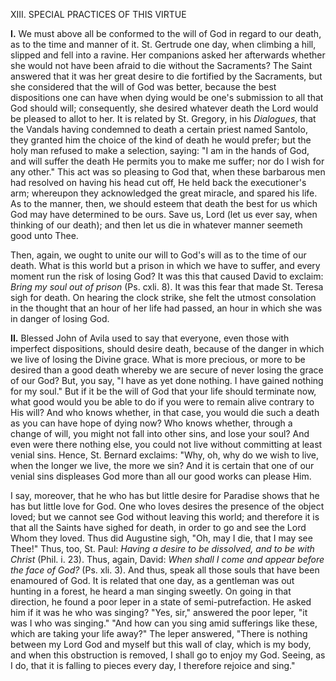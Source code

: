 
XIII\. SPECIAL PRACTICES OF THIS VIRTUE

**I\.** We must above all be conformed to the will of God in regard to our death, as to the time and manner of it. St. Gertrude one day, when climbing a hill, slipped and fell into a ravine. Her companions asked her afterwards whether she would not have been afraid to die without the Sacraments? The Saint answered that it was her great desire to die fortified by the Sacraments, but she considered that the will of God was better, because the best dispositions one can have when dying would be one\'s submission to all that God should will; consequently, she desired whatever death the Lord would be pleased to allot to her. It is related by St. Gregory, in his *Dialogues*, that the Vandals having condemned to death a certain priest named Santolo, they granted him the choice of the kind of death he would prefer; but the holy man refused to make a selection, saying: \"I am in the hands of God, and will suffer the death He permits you to make me suffer; nor do I wish for any other.\" This act was so pleasing to God that, when these barbarous men had resolved on having his head cut off, He held back the executioner\'s arm; whereupon they acknowledged the great miracle, and spared his life. As to the manner, then, we should esteem that death the best for us which God may have determined to be ours. Save us, Lord (let us ever say, when thinking of our death); and then let us die in whatever manner seemeth good unto Thee.

Then, again, we ought to unite our will to God\'s will as to the time of our death. What is this world but a prison in which we have to suffer, and every moment run the risk of losing God? It was this that caused David to exclaim: *Bring my soul out of prison* (Ps. cxli. 8). It was this fear that made St. Teresa sigh for death. On hearing the clock strike, she felt the utmost consolation in the thought that an hour of her life had passed, an hour in which she was in danger of losing God.

**II\.** Blessed John of Avila used to say that everyone, even those with imperfect dispositions, should desire death, because of the danger in which we live of losing the Divine grace. What is more precious, or more to be desired than a good death whereby we are secure of never losing the grace of our God? But, you say, \"I have as yet done nothing. I have gained nothing for my soul.\" But if it be the will of God that your life should terminate now, what good would you be able to do if you were to remain alive contrary to His will? And who knows whether, in that case, you would die such a death as you can have hope of dying now? Who knows whether, through a change of will, you might not fall into other sins, and lose your soul? And even were there nothing else, you could not live without committing at least venial sins. Hence, St. Bernard exclaims: \"Why, oh, why do we wish to live, when the longer we live, the more we sin? And it is certain that one of our venial sins displeases God more than all our good works can please Him.

I say, moreover, that he who has but little desire for Paradise shows that he has but little love for God. One who loves desires the presence of the object loved; but we cannot see God without leaving this world; and therefore it is that all the Saints have sighed for death, in order to go and see the Lord Whom they loved. Thus did Augustine sigh, \"Oh, may I die, that I may see Thee!\" Thus, too, St. Paul: *Having a desire to be dissolved, and to be with Christ* (Phil. i. 23). Thus, again, David: *When shall I come and appear before the face of God?* (Ps. xli. 3). And thus, speak all those souls that have been enamoured of God. It is related that one day, as a gentleman was out hunting in a forest, he heard a man singing sweetly. On going in that direction, he found a poor leper in a state of semi-putrefaction. He asked him if it was he who was singing? \"Yes, sir,\" answered the poor leper, \"it was I who was singing.\" \"And how can you sing amid sufferings like these, which are taking your life away?\" The leper answered, \"There is nothing between my Lord God and myself but this wall of clay, which is my body, and when this obstruction is removed, I shall go to enjoy my God. Seeing, as I do, that it is falling to pieces every day, I therefore rejoice and sing.\"

